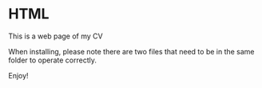 # HTML

This is a web page of my CV

When installing, please note there are two files that need to be in the same folder to operate correctly.

Enjoy!
